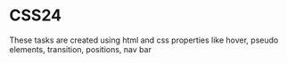 # CSS24
These tasks are created using html and css properties like hover, pseudo elements, transition, positions, nav bar
